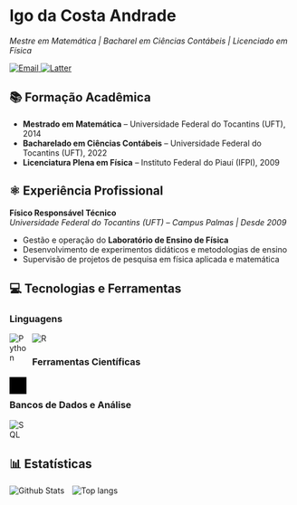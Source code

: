 # Igo da Costa Andrade

*Mestre em Matemática | Bacharel em Ciências Contábeis | Licenciado em Física*  

<p align="left">
  <a href="mailto:costandrad@gmail.com">
    <img src="https://img.shields.io/badge/Email-D14836?style=flat-square&logo=gmail&logoColor=white&width=200&height=36" alt="Email" style="vertical-align:top;">
  </a>
  
  <a href="http://lattes.cnpq.br/9812776894168057" target="_blank">
    <img src="https://img.shields.io/badge/Lattes-1E90FF?style=flat-square&logo=google-scholar&logoColor=white&width=200&height=36" alt="Latter" style="vertical-align:top;">
  </a>
</p>

## 📚 Formação Acadêmica  
- **Mestrado em Matemática** – Universidade Federal do Tocantins (UFT), 2014  
- **Bacharelado em Ciências Contábeis** – Universidade Federal do Tocantins (UFT), 2022  
- **Licenciatura Plena em Física** – Instituto Federal do Piauí (IFPI), 2009  

## ⚛️ Experiência Profissional  
**Físico Responsável Técnico**  
*Universidade Federal do Tocantins (UFT) – Campus Palmas | Desde 2009*  
- Gestão e operação do **Laboratório de Ensino de Física**  
- Desenvolvimento de experimentos didáticos e metodologias de ensino  
- Supervisão de projetos de pesquisa em física aplicada e matemática  
 

## 💻 Tecnologias e Ferramentas  

### Linguagens

<img 
    align="left"
    alt="Python"
    title="Python"
    width="30px"
    style="padding-right: 10px;"
    src="https://cdn.jsdelivr.net/gh/devicons/devicon@latest/icons/python/python-original.svg" 
/>


<img 
    align="left"
    alt="R"
    title="R"
    width="30px"
    style="padding-right: 10px;"
    src="https://cdn.jsdelivr.net/gh/devicons/devicon@latest/icons/r/r-original.svg"
/>

          
</br>

### Ferramentas Científicas
<img 
    align="left"
    alt="Latex"
    title="Latex"
    width="30px"
    style="padding-right: 10px; filter: invert(1) brightness(1.5);"
    src="assets/icons/latex-original.svg"
/>

</br>


### Bancos de Dados e Análise 
<img 
    align="left"
    alt="SQL"
    title="SQL"
    width="30px"
    style="padding-right: 10px;"
    src="https://cdn.jsdelivr.net/gh/devicons/devicon@latest/icons/azuresqldatabase/azuresqldatabase-original.svg"
/>      

</br>
</br>

## 📊 Estatísticas

<div style="float:left;">
    <img 
        alt="Github Stats"
        height="200"
        style="padding-right: 10px;"
        src="https://github-readme-stats.vercel.app/api?username=costandrad&show_icons=true&theme=dark&include_all_commits=true&locale=pt-br"
    />
    <img 
        alt="Top langs"
        height="200"
        style="padding-right: 10px;"
        src="https://github-readme-stats.vercel.app/api/top-langs/?username=costandrad&show_icons=true&theme=dark&include_all_commits=true&locale=pt-br&layout=compact&lang_count=9"
    />
</div>